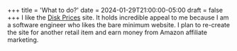 +++
title = 'What to do?'
date = 2024-01-29T21:00:00-05:00
draft = false
+++
I like the [Disk Prices](https://diskprices.com/) site. It holds incredible appeal to me because I am a  software engineer who likes the bare minimum website. I plan to re-create the site for another retail item and earn money from Amazon affiliate marketing.